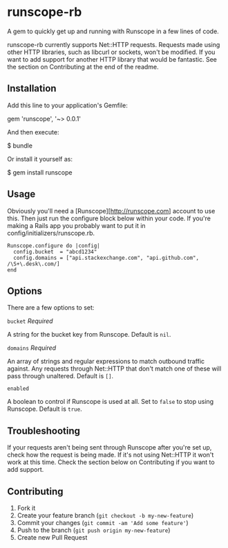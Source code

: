 # runscope-rb

A gem to quickly get up and running with Runscope in a few lines of code.

runscope-rb currently supports Net::HTTP requests. Requests made using other HTTP libraries, such as libcurl or sockets, won't be modified. If you want to add support for another HTTP library that would be fantastic. See the section on Contributing at the end of the readme.

## Installation

Add this line to your application's Gemfile:

  gem 'runscope', '~> 0.0.1'

And then execute:

  $ bundle

Or install it yourself as:

  $ gem install runscope

## Usage

Obviously you'll need a [Runscope][http://runscope.com] account to use this. Then just run the configure block below within your code. If you're making a Rails app you probably want to put it in config/initializers/runscope.rb.

    Runscope.configure do |config|
      config.bucket  = "abcd1234"
      config.domains = ["api.stackexchange.com", "api.github.com", /\S+\.desk\.com/]
    end

## Options

There are a few options to set:

`bucket` *Required*

A string for the bucket key from Runscope. Default is `nil`.

`domains` *Required*

An array of strings and regular expressions to match outbound traffic against. Any requests through Net::HTTP that don't match one of these will pass through unaltered. Default is `[]`.

`enabled`

A boolean to control if Runscope is used at all. Set to `false` to stop using Runscope. Default is `true`.

## Troubleshooting

If your requests aren't being sent through Runscope after you're set up, check how the request is being made. If it's not using Net::HTTP it won't work at this time. Check the section below on Contributing if you want to add support.

## Contributing

1. Fork it
2. Create your feature branch (`git checkout -b my-new-feature`)
3. Commit your changes (`git commit -am 'Add some feature'`)
4. Push to the branch (`git push origin my-new-feature`)
5. Create new Pull Request
